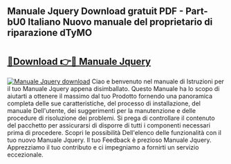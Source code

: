 ## Manuale Jquery Download gratuit PDF - Part-bU0 Italiano Nuovo manuale del proprietario di riparazione dTyMO

# <h2><a href="http://dfgzgq8.blite.top/?on=Manuale+Jquery">🔗Download 👉🔴 Manuale Jquery</a></h2>

[![Manuale Jquery download](https://i.imgur.com/lujVjoI.png)](http://dfgzgq8.blite.top/?on=Manuale+Jquery)
Ciao e benvenuto nel manuale di Istruzioni per il tuo Manuale Jquery appena disimballato. Questo Manuale ha lo scopo di aiutarti a ottenere il massimo dal tuo Prodotto fornendo una panoramica completa delle sue caratteristiche, del processo di installazione, del manuale Dell'utente, dei suggerimenti per la manutenzione e delle procedure di risoluzione dei problemi. Si prega di controllare il contenuto del pacchetto per assicurarsi di disporre di tutti i componenti necessari prima di procedere. Scopri le possibilità Dell'elenco delle funzionalità con il tuo nuovo Manuale Jquery. Il tuo Feedback è prezioso Manuale Jquery. Apprezziamo il tuo contributo e ci impegniamo a fornirti un servizio eccezionale.
